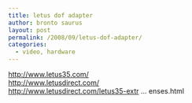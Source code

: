 ```yaml
---
title: letus dof adapter
author: bronto saurus
layout: post
permalink: /2008/09/letus-dof-adapter/
categories:
  - video, hardware
---
```

<a href="http://www.letus35.com/" target="_blank" >http://www.letus35.com/</a>  
<a href="http://www.letusdirect.com/" target="_blank" >http://www.letusdirect.com/</a>  
<a href="http://www.letusdirect.com/letus35-extreme/711-letus-extreme-user-with-sony-v1-and-nikon-lenses.html" target="_blank" >http://www.letusdirect.com/letus35-extr &#8230; enses.html</a>